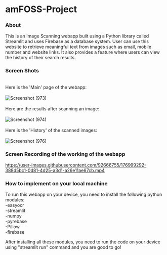 # amFOSS-Project
### About
This is an Image Scanning webapp built using a Python library called Streamlit and uses Firebase as a database system. User can use this website to retrieve meaningful text from images such as email, mobile number and website links. It also provides a feature where users can view the history of their search results.

### Screen Shots
<br> Here is the 'Main' page of the webapp: </br>
<br>![Screenshot (973)](https://user-images.githubusercontent.com/92666755/176999058-687ec1d1-0768-4a5c-aa44-bb040996ec65.png) </br>
<br> Here are the results after scanning an image:</br>
<br>![Screenshot (974)](https://user-images.githubusercontent.com/92666755/176999060-ee06495d-c110-42f3-8db7-f8435cdebb08.png)</br>
<br> Here is the 'History' of the scanned images:</br>
<br>![Screenshot (976)](https://user-images.githubusercontent.com/92666755/176999066-26be7c94-f538-4d79-a195-f2ea143a8bc4.png)</br>

### Screen Recording of the working of the webapp
https://user-images.githubusercontent.com/92666755/176999292-388d5bc1-0d81-4d25-a3d1-a26e11ae67cb.mp4

### How to implement on your local machine
To run this webapp on your device, you need to install the following python modules:
   <br> -easyocr
   <br>-streamlit
   <br>-numpy
   <br>-pyrebase
   <br>-Pillow
   <br>-firebase
  
After installing all these modules, you need to run the code on your device using "streamlit run" command and you are good to go!
